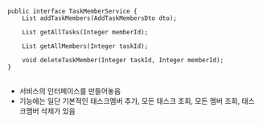 <pre>
<code>
public interface TaskMemberService {
    List<TaskMember> addTaskMembers(AddTaskMembersDto dto);

    List<Task> getAllTasks(Integer memberId);

    List<Member> getAllMembers(Integer taskId);

    void deleteTaskMember(Integer taskId, Integer memberId);
}
</code>
</pre>

* 서비스의 인터페이스를 만들어놓음
* 기능에는 일단 기본적인 태스크멤버 추가, 모든 태스크 조회, 모든 멤버 조회, 태스크멤버 삭제가 있음
